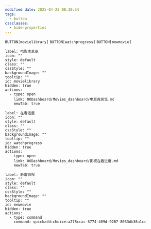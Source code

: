 ```yaml
---
modified date: 2025-04-23 08:30:54
tags:
  - button
cssclasses:
  - hide-properties
---
```

`BUTTON[movielibrary]` `BUTTON[watchprogress]` `BUTTON[newmovie]`

```meta-bind-button
label: 电影库总览
icon: ""
style: default
class: ""
cssStyle: ""
backgroundImage: ""
tooltip: ""
id: movielibrary
hidden: true
actions:
  - type: open
    link: 00Dashboard/Movies_dashboard/电影库总览.md
    newTab: true

```

```meta-bind-button
label: 在看进度
icon: ""
style: default
class: ""
cssStyle: ""
backgroundImage: ""
tooltip: ""
id: watchprogress
hidden: true
actions:
  - type: open
    link: 00Dashboard/Movies_dashboard/影视在看进度.md
    newTab: true

```

```meta-bind-button
label: 新增影视
icon: ""
style: default
class: ""
cssStyle: ""
backgroundImage: ""
tooltip: ""
id: newmovie
hidden: true
actions:
  - type: command
    command: quickadd:choice:a278ccac-6774-409d-9207-8033db36a1cc

```